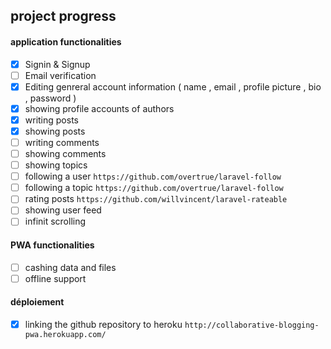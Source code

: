 ## project progress

#### application functionalities
- [x] Signin & Signup
- [ ] Email verification
- [x] Editing genreral account information ( name , email , profile picture , bio , password )
- [x] showing profile accounts of authors
- [x] writing posts
- [x] showing posts
- [ ] writing comments
- [ ] showing comments
- [ ] showing topics
- [ ] following a user `https://github.com/overtrue/laravel-follow`
- [ ] following a topic `https://github.com/overtrue/laravel-follow`
- [ ] rating posts `https://github.com/willvincent/laravel-rateable`
- [ ] showing user feed
- [ ] infinit scrolling

#### PWA functionalities
- [ ] cashing data and files
- [ ] offline support

#### déploiement
- [x] linking the github repository to heroku `http://collaborative-blogging-pwa.herokuapp.com/`
